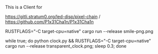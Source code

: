 This is a Client for

https://gitli.stratum0.org/led-disp/pixel-chain / https://github.com/P1x31Cha1n/P1x31Cha1n




RUSTFLAGS="-C target-cpu=native" cargo run --release smile-png.png


while true; do python clock.py && RUSTFLAGS="-C target-cpu=native" cargo run --release transparent_clock.png; sleep 0.3; done
